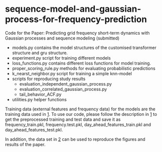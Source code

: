 # sequence-model-and-gaussian-process-for-frequency-prediction
Code for the Paper: Predicting grid frequency short-term dynamics with Gaussian processes and sequence modeling (submitted)

- models.py contains the model structures of the customised transformer structure and gru structure.
- experiment.py script for training different models
- loss_functions.py contains different loss functions for model training.
- proper_scoring_rule.py methods for evaluating probabilistic predictions
- k_nearst_neighbor.py script for training a simple knn-model
- scripts for reproducing study results
  - evaluation_independent_gaussian_process.py
  - evaluation_correlated_gaussian_process.py
  - tail_behavior_ACF.py
- utilities.py helper functions

Training data (external features and frequency data) for the models are the training data used in [1]. To use our code, please follow the description in [1] to get the preprocessed training and test data and save it as frequency_train.pkl, frequency.test.pkl, day_ahead_features_train.pkl and day_ahead_features_test.pkl. 

In addition, the data set in [2] can be used to reproduce the figures and results of the paper.

[1]: https://github.com/johkruse/PIML-for-grid-frequency-modelling
[2]: https://zenodo.org/records/10866500

